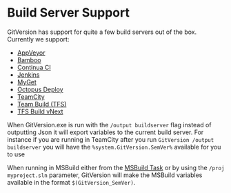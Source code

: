 # Build Server Support
GitVersion has support for quite a few build servers out of the box. Currently we support:

 - [AppVeyor](build-server-support/build-server/appveyor.md)
 - [Bamboo](build-server-support/build-server/bamboo.md)
 - [Continua CI](build-server-support/build-server/continua.md)
 - [Jenkins](build-server-support/build-server/jenkins.md)
 - [MyGet](build-server-support/build-server/myget.md)
 - [Octopus Deploy](build-server-support/build-server/octopus-deploy.md)
 - [TeamCity](build-server-support/build-server/teamcity.md)
 - [Team Build (TFS)](build-server-support/build-server/teambuild.md)
 - [TFS Build vNext](build-server-support/build-server/tfs-build-vnext.md)
 
When GitVersion.exe is run with the `/output buildserver` flag instead of outputting Json it will export variables to the current build server.
For instance if you are running in TeamCity after you run `GitVersion /output buildserver` you will have the `%system.GitVersion.SemVer%` available for you to use

When running in MSBuild either from the [MSBuild Task](usage/msbuild-task) or by using the `/proj myproject.sln` parameter, GitVersion will make the MSBuild variables available in the format `$(GitVersion_SemVer)`.